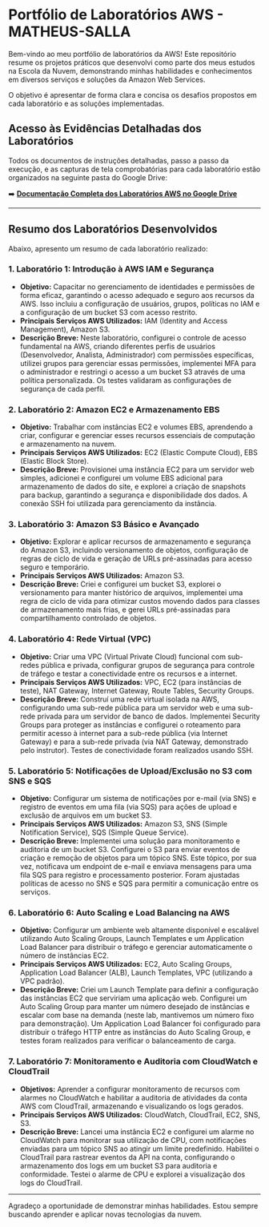 # Portfólio de Laboratórios AWS - MATHEUS-SALLA

Bem-vindo ao meu portfólio de laboratórios da AWS! Este repositório resume os projetos práticos que desenvolvi como parte dos meus estudos na Escola da Nuvem, demonstrando minhas habilidades e conhecimentos em diversos serviços e soluções da Amazon Web Services.

O objetivo é apresentar de forma clara e concisa os desafios propostos em cada laboratório e as soluções implementadas.

## Acesso às Evidências Detalhadas dos Laboratórios

Todos os documentos de instruções detalhadas, passo a passo da execução, e as capturas de tela comprobatórias para cada laboratório estão organizados na seguinte pasta do Google Drive:

➡️ **[Documentação Completa dos Laboratórios AWS no Google Drive](https://drive.google.com/drive/folders/13FqMqbLXGJJ9gTknMQPs4rXCTnl_kkOc?usp=sharing)**


---

## Resumo dos Laboratórios Desenvolvidos

Abaixo, apresento um resumo de cada laboratório realizado:

### 1. Laboratório 1: Introdução à AWS IAM e Segurança
* **Objetivo:** Capacitar no gerenciamento de identidades e permissões de forma eficaz, garantindo o acesso adequado e seguro aos recursos da AWS. Isso incluiu a configuração de usuários, grupos, políticas no IAM e a configuração de um bucket S3 com acesso restrito.
* **Principais Serviços AWS Utilizados:** IAM (Identity and Access Management), Amazon S3.
* **Descrição Breve:** Neste laboratório, configurei o controle de acesso fundamental na AWS, criando diferentes perfis de usuários (Desenvolvedor, Analista, Administrador) com permissões específicas, utilizei grupos para gerenciar essas permissões, implementei MFA para o administrador e restringi o acesso a um bucket S3 através de uma política personalizada. Os testes validaram as configurações de segurança de cada perfil.

### 2. Laboratório 2: Amazon EC2 e Armazenamento EBS
* **Objetivo:** Trabalhar com instâncias EC2 e volumes EBS, aprendendo a criar, configurar e gerenciar esses recursos essenciais de computação e armazenamento na nuvem.
* **Principais Serviços AWS Utilizados:** EC2 (Elastic Compute Cloud), EBS (Elastic Block Store).
* **Descrição Breve:** Provisionei uma instância EC2 para um servidor web simples, adicionei e configurei um volume EBS adicional para armazenamento de dados do site, e explorei a criação de snapshots para backup, garantindo a segurança e disponibilidade dos dados. A conexão SSH foi utilizada para gerenciamento da instância.

### 3. Laboratório 3: Amazon S3 Básico e Avançado
* **Objetivo:** Explorar e aplicar recursos de armazenamento e segurança do Amazon S3, incluindo versionamento de objetos, configuração de regras de ciclo de vida e geração de URLs pré-assinadas para acesso seguro e temporário.
* **Principais Serviços AWS Utilizados:** Amazon S3.
* **Descrição Breve:** Criei e configurei um bucket S3, explorei o versionamento para manter histórico de arquivos, implementei uma regra de ciclo de vida para otimizar custos movendo dados para classes de armazenamento mais frias, e gerei URLs pré-assinadas para compartilhamento controlado de objetos.

### 4. Laboratório 4: Rede Virtual (VPC)
* **Objetivo:** Criar uma VPC (Virtual Private Cloud) funcional com sub-redes pública e privada, configurar grupos de segurança para controle de tráfego e testar a conectividade entre os recursos e a internet.
* **Principais Serviços AWS Utilizados:** VPC, EC2 (para instâncias de teste), NAT Gateway, Internet Gateway, Route Tables, Security Groups.
* **Descrição Breve:** Construí uma rede virtual isolada na AWS, configurando uma sub-rede pública para um servidor web e uma sub-rede privada para um servidor de banco de dados. Implementei Security Groups para proteger as instâncias e configurei o roteamento para permitir acesso à internet para a sub-rede pública (via Internet Gateway) e para a sub-rede privada (via NAT Gateway, demonstrado pelo instrutor). Testes de conectividade foram realizados usando SSH.

### 5. Laboratório 5: Notificações de Upload/Exclusão no S3 com SNS e SQS
* **Objetivo:** Configurar um sistema de notificações por e-mail (via SNS) e registro de eventos em uma fila (via SQS) para ações de upload e exclusão de arquivos em um bucket S3.
* **Principais Serviços AWS Utilizados:** Amazon S3, SNS (Simple Notification Service), SQS (Simple Queue Service).
* **Descrição Breve:** Implementei uma solução para monitoramento e auditoria de um bucket S3. Configurei o S3 para enviar eventos de criação e remoção de objetos para um tópico SNS. Este tópico, por sua vez, notificava um endpoint de e-mail e enviava mensagens para uma fila SQS para registro e processamento posterior. Foram ajustadas políticas de acesso no SNS e SQS para permitir a comunicação entre os serviços.

### 6. Laboratório 6: Auto Scaling e Load Balancing na AWS
* **Objetivo:** Configurar um ambiente web altamente disponível e escalável utilizando Auto Scaling Groups, Launch Templates e um Application Load Balancer para distribuir o tráfego e gerenciar automaticamente o número de instâncias EC2.
* **Principais Serviços AWS Utilizados:** EC2, Auto Scaling Groups, Application Load Balancer (ALB), Launch Templates, VPC (utilizando a VPC padrão).
* **Descrição Breve:** Criei um Launch Template para definir a configuração das instâncias EC2 que serviriam uma aplicação web. Configurei um Auto Scaling Group para manter um número desejado de instâncias e escalar com base na demanda (neste lab, mantivemos um número fixo para demonstração). Um Application Load Balancer foi configurado para distribuir o tráfego HTTP entre as instâncias do Auto Scaling Group, e testes foram realizados para verificar o balanceamento de carga.

### 7. Laboratório 7: Monitoramento e Auditoria com CloudWatch e CloudTrail
* **Objetivos:** Aprender a configurar monitoramento de recursos com alarmes no CloudWatch e habilitar a auditoria de atividades da conta AWS com CloudTrail, armazenando e visualizando os logs gerados.
* **Principais Serviços AWS Utilizados:** CloudWatch, CloudTrail, EC2, SNS, S3.
* **Descrição Breve:** Lancei uma instância EC2 e configurei um alarme no CloudWatch para monitorar sua utilização de CPU, com notificações enviadas para um tópico SNS ao atingir um limite predefinido. Habilitei o CloudTrail para rastrear eventos da API na conta, configurando o armazenamento dos logs em um bucket S3 para auditoria e conformidade. Testei o alarme de CPU e explorei a visualização dos logs do CloudTrail.

---

Agradeço a oportunidade de demonstrar minhas habilidades. Estou sempre buscando aprender e aplicar novas tecnologias da nuvem.
